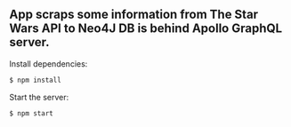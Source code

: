 
## App scraps some information from The Star Wars API to Neo4J DB is behind Apollo GraphQL server.

  Install dependencies:

```bash
$ npm install
```

  Start the server:

```bash
$ npm start
```
